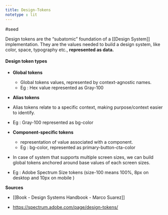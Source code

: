 ```yaml
---
title: Design-Tokens
notetype : lit
---
```


#seed 

Design tokens are the “subatomic” foundation of a [[Design System]] implementation. They are the values needed to build a design system, like color, space, typography etc., **represented as data.**

#### Design token types

- **Global tokens**
	- Global tokens values, represented by context-agnostic names.
	- Eg : Hex value represented as Gray-100

- **Alias tokens**
- Alias tokens relate to a specific context, making purpose/context easier to identify. 
- Eg : Gray-100 represented as bg-color

- **Component-specific tokens**
	- representation of value associated with a component.
	- Eg : bg-color, represented as primary-button-cta-color

- In case of system that supports multiple screen sizes, we can build global tokens anchored around base values of each screen sizes. 
- Eg : Adobe Spectrum Size tokens (size-100 means 100%, 8px on desktop and 10px on mobile )

**Sources** 

- [[Book - Design Systems Handbook - Marco Suarez]] 

- [https://spectrum.adobe.com/page/design-tokens/ ](https://spectrum.adobe.com/page/design-tokens/)